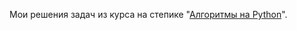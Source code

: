 Мои решения задач из курса на степике "[Алгоритмы на Python]([https://link-url-here.org](https://stepik.org/57382))".
